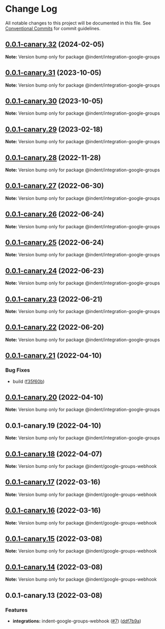 # Change Log

All notable changes to this project will be documented in this file.
See [Conventional Commits](https://conventionalcommits.org) for commit guidelines.

## [0.0.1-canary.32](https://github.com/indentapis/integrations/compare/@indent/integration-google-groups@0.0.1-canary.31...@indent/integration-google-groups@0.0.1-canary.32) (2024-02-05)

**Note:** Version bump only for package @indent/integration-google-groups





## [0.0.1-canary.31](https://github.com/indentapis/integrations/compare/@indent/integration-google-groups@0.0.1-canary.30...@indent/integration-google-groups@0.0.1-canary.31) (2023-10-05)

**Note:** Version bump only for package @indent/integration-google-groups





## [0.0.1-canary.30](https://github.com/indentapis/integrations/compare/@indent/integration-google-groups@0.0.1-canary.29...@indent/integration-google-groups@0.0.1-canary.30) (2023-10-05)

**Note:** Version bump only for package @indent/integration-google-groups





## [0.0.1-canary.29](https://github.com/indentapis/integrations/compare/@indent/integration-google-groups@0.0.1-canary.28...@indent/integration-google-groups@0.0.1-canary.29) (2023-02-18)

**Note:** Version bump only for package @indent/integration-google-groups





## [0.0.1-canary.28](https://github.com/indentapis/integrations/compare/@indent/integration-google-groups@0.0.1-canary.27...@indent/integration-google-groups@0.0.1-canary.28) (2022-11-28)

**Note:** Version bump only for package @indent/integration-google-groups





## [0.0.1-canary.27](https://github.com/indentapis/integrations/compare/@indent/integration-google-groups@0.0.1-canary.26...@indent/integration-google-groups@0.0.1-canary.27) (2022-06-30)

**Note:** Version bump only for package @indent/integration-google-groups





## [0.0.1-canary.26](https://github.com/indentapis/integrations/compare/@indent/integration-google-groups@0.0.1-canary.25...@indent/integration-google-groups@0.0.1-canary.26) (2022-06-24)

**Note:** Version bump only for package @indent/integration-google-groups





## [0.0.1-canary.25](https://github.com/indentapis/integrations/compare/@indent/integration-google-groups@0.0.1-canary.24...@indent/integration-google-groups@0.0.1-canary.25) (2022-06-24)

**Note:** Version bump only for package @indent/integration-google-groups





## [0.0.1-canary.24](https://github.com/indentapis/integrations/compare/@indent/integration-google-groups@0.0.1-canary.23...@indent/integration-google-groups@0.0.1-canary.24) (2022-06-23)

**Note:** Version bump only for package @indent/integration-google-groups





## [0.0.1-canary.23](https://github.com/indentapis/integrations/compare/@indent/integration-google-groups@0.0.1-canary.22...@indent/integration-google-groups@0.0.1-canary.23) (2022-06-21)

**Note:** Version bump only for package @indent/integration-google-groups





## [0.0.1-canary.22](https://github.com/indentapis/integrations/compare/@indent/integration-google-groups@0.0.1-canary.21...@indent/integration-google-groups@0.0.1-canary.22) (2022-06-20)

**Note:** Version bump only for package @indent/integration-google-groups





## [0.0.1-canary.21](https://github.com/indentapis/integrations/compare/@indent/integration-google-groups@0.0.1-canary.20...@indent/integration-google-groups@0.0.1-canary.21) (2022-04-10)


### Bug Fixes

* build ([f35f60b](https://github.com/indentapis/integrations/commit/f35f60be6050a9f50ae5617be3583c6454e0d5d9))





## [0.0.1-canary.20](https://github.com/indentapis/integrations/compare/@indent/integration-google-groups@0.0.1-canary.19...@indent/integration-google-groups@0.0.1-canary.20) (2022-04-10)

**Note:** Version bump only for package @indent/integration-google-groups





## 0.0.1-canary.19 (2022-04-10)

**Note:** Version bump only for package @indent/integration-google-groups





## [0.0.1-canary.18](https://github.com/indentapis/integrations/compare/@indent/google-groups-webhook@0.0.1-canary.17...@indent/google-groups-webhook@0.0.1-canary.18) (2022-04-07)

**Note:** Version bump only for package @indent/google-groups-webhook





## [0.0.1-canary.17](https://github.com/indentapis/integrations/compare/@indent/google-groups-webhook@0.0.1-canary.16...@indent/google-groups-webhook@0.0.1-canary.17) (2022-03-16)

**Note:** Version bump only for package @indent/google-groups-webhook





## [0.0.1-canary.16](https://github.com/indentapis/integrations/compare/@indent/google-groups-webhook@0.0.1-canary.15...@indent/google-groups-webhook@0.0.1-canary.16) (2022-03-16)

**Note:** Version bump only for package @indent/google-groups-webhook





## [0.0.1-canary.15](https://github.com/indentapis/integrations/compare/@indent/google-groups-webhook@0.0.1-canary.14...@indent/google-groups-webhook@0.0.1-canary.15) (2022-03-08)

**Note:** Version bump only for package @indent/google-groups-webhook





## [0.0.1-canary.14](https://github.com/indentapis/integrations/compare/@indent/google-groups-webhook@0.0.1-canary.13...@indent/google-groups-webhook@0.0.1-canary.14) (2022-03-08)

**Note:** Version bump only for package @indent/google-groups-webhook





## 0.0.1-canary.13 (2022-03-08)


### Features

* **integrations:** indent-google-groups-webhook ([#7](https://github.com/indentapis/integrations/issues/7)) ([ddf7b9a](https://github.com/indentapis/integrations/commit/ddf7b9a45f3be9d70f0c1219a0cfef6057bd6caf))
